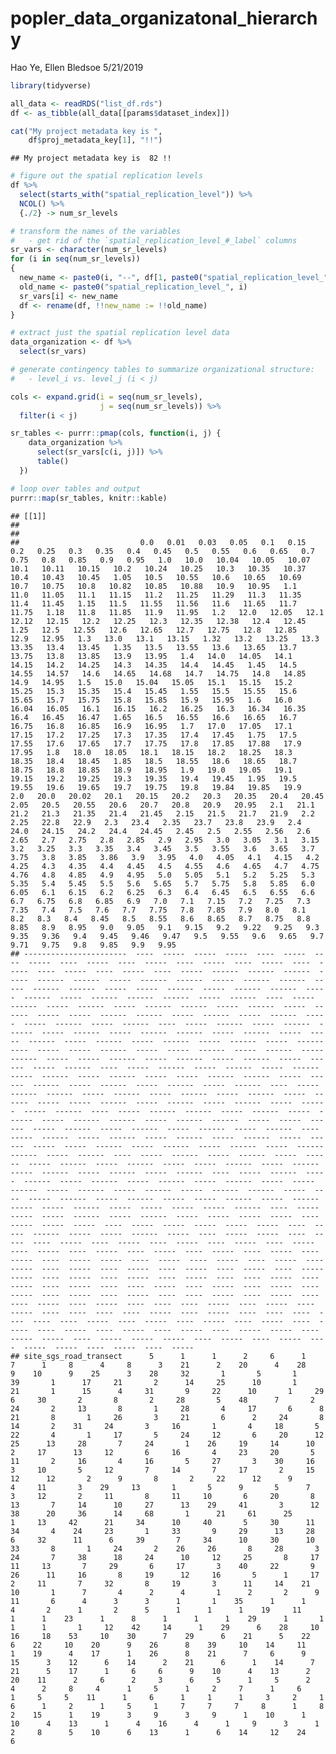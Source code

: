 popler\_data\_organizatonal\_hierarchy
================
Hao Ye, Ellen Bledsoe
5/21/2019

``` r
library(tidyverse)

all_data <- readRDS("list_df.rds")
df <- as_tibble(all_data[[params$dataset_index]])

cat("My project metadata key is ", 
    df$proj_metadata_key[1], "!!")
```

    ## My project metadata key is  82 !!

``` r
# figure out the spatial replication levels
df %>% 
  select(starts_with("spatial_replication_level")) %>%
  NCOL() %>%
  {./2} -> num_sr_levels
```

``` r
# transform the names of the variables
#   - get rid of the `spatial_replication_level_#_label` columns
sr_vars <- character(num_sr_levels)
for (i in seq(num_sr_levels))
{
  new_name <- paste0(i, "--", df[1, paste0("spatial_replication_level_", i, "_label")])
  old_name <- paste0("spatial_replication_level_", i)
  sr_vars[i] <- new_name
  df <- rename(df, !!new_name := !!old_name)
}
```

``` r
# extract just the spatial replication level data
data_organization <- df %>%
  select(sr_vars)
```

``` r
# generate contingency tables to summarize organizational structure:
#   - level_i vs. level_j (i < j)

cols <- expand.grid(i = seq(num_sr_levels), 
                    j = seq(num_sr_levels)) %>%
  filter(i < j)

sr_tables <- purrr::pmap(cols, function(i, j) {
    data_organization %>%
      select(sr_vars[c(i, j)]) %>%
      table()
  })
```

``` r
# loop over tables and output
purrr::map(sr_tables, knitr::kable)
```

    ## [[1]]
    ## 
    ## 
    ##                           0.0   0.01   0.03   0.05   0.1   0.15   0.2   0.25   0.3   0.35   0.4   0.45   0.5   0.55   0.6   0.65   0.7   0.75   0.8   0.85   0.9   0.95   1.0   10.0   10.04   10.05   10.07   10.1   10.11   10.15   10.2   10.24   10.25   10.3   10.35   10.37   10.4   10.43   10.45   1.05   10.5   10.55   10.6   10.65   10.69   10.7   10.75   10.8   10.82   10.85   10.88   10.9   10.95   1.1   11.0   11.05   11.1   11.15   11.2   11.25   11.29   11.3   11.35   11.4   11.45   1.15   11.5   11.55   11.56   11.6   11.65   11.7   11.75   1.18   11.8   11.85   11.9   11.95   1.2   12.0   12.05   12.1   12.12   12.15   12.2   12.25   12.3   12.35   12.38   12.4   12.45   1.25   12.5   12.55   12.6   12.65   12.7   12.75   12.8   12.85   12.9   12.95   1.3   13.0   13.1   13.15   1.32   13.2   13.25   13.3   13.35   13.4   13.45   1.35   13.5   13.55   13.6   13.65   13.7   13.75   13.8   13.85   13.9   13.95   1.4   14.0   14.05   14.1   14.15   14.2   14.25   14.3   14.35   14.4   14.45   1.45   14.5   14.55   14.57   14.6   14.65   14.68   14.7   14.75   14.8   14.85   14.9   14.95   1.5   15.0   15.04   15.05   15.1   15.15   15.2   15.25   15.3   15.35   15.4   15.45   1.55   15.5   15.55   15.6   15.65   15.7   15.75   15.8   15.85   15.9   15.95   1.6   16.0   16.04   16.05   16.1   16.15   16.2   16.25   16.3   16.34   16.35   16.4   16.45   16.47   1.65   16.5   16.55   16.6   16.65   16.7   16.75   16.8   16.85   16.9   16.95   1.7   17.0   17.05   17.1   17.15   17.2   17.25   17.3   17.35   17.4   17.45   1.75   17.5   17.55   17.6   17.65   17.7   17.75   17.8   17.85   17.88   17.9   17.95   1.8   18.0   18.05   18.1   18.15   18.2   18.25   18.3   18.35   18.4   18.45   1.85   18.5   18.55   18.6   18.65   18.7   18.75   18.8   18.85   18.9   18.95   1.9   19.0   19.05   19.1   19.15   19.2   19.25   19.3   19.35   19.4   19.45   1.95   19.5   19.55   19.6   19.65   19.7   19.75   19.8   19.84   19.85   19.9   2.0   20.0   20.02   20.1   20.15   20.2   20.3   20.35   20.4   20.45   2.05   20.5   20.55   20.6   20.7   20.8   20.9   20.95   2.1   21.1   21.2   21.3   21.35   21.4   21.45   2.15   21.5   21.7   21.9   2.2   2.25   22.8   22.9   2.3   23.4   2.35   23.7   23.8   23.9   2.4   24.0   24.15   24.2   24.4   24.45   2.45   2.5   2.55   2.56   2.6   2.65   2.7   2.75   2.8   2.85   2.9   2.95   3.0   3.05   3.1   3.15   3.2   3.25   3.3   3.35   3.4   3.45   3.5   3.55   3.6   3.65   3.7   3.75   3.8   3.85   3.86   3.9   3.95   4.0   4.05   4.1   4.15   4.2   4.25   4.3   4.35   4.4   4.45   4.5   4.55   4.6   4.65   4.7   4.75   4.76   4.8   4.85   4.9   4.95   5.0   5.05   5.1   5.2   5.25   5.3   5.35   5.4   5.45   5.5   5.6   5.65   5.7   5.75   5.8   5.85   6.0   6.05   6.1   6.15   6.2   6.25   6.3   6.4   6.45   6.5   6.55   6.6   6.7   6.75   6.8   6.85   6.9   7.0   7.1   7.15   7.2   7.25   7.3   7.35   7.4   7.5   7.6   7.7   7.75   7.8   7.85   7.9   8.0   8.1   8.2   8.3   8.4   8.45   8.5   8.55   8.6   8.65   8.7   8.75   8.8   8.85   8.9   8.95   9.0   9.05   9.1   9.15   9.2   9.22   9.25   9.3   9.35   9.36   9.4   9.45   9.46   9.47   9.5   9.55   9.6   9.65   9.7   9.71   9.75   9.8   9.85   9.9   9.95
    ## -----------------------  ----  -----  -----  -----  ----  -----  ----  -----  ----  -----  ----  -----  ----  -----  ----  -----  ----  -----  ----  -----  ----  -----  ----  -----  ------  ------  ------  -----  ------  ------  -----  ------  ------  -----  ------  ------  -----  ------  ------  -----  -----  ------  -----  ------  ------  -----  ------  -----  ------  ------  ------  -----  ------  ----  -----  ------  -----  ------  -----  ------  ------  -----  ------  -----  ------  -----  -----  ------  ------  -----  ------  -----  ------  -----  -----  ------  -----  ------  ----  -----  ------  -----  ------  ------  -----  ------  -----  ------  ------  -----  ------  -----  -----  ------  -----  ------  -----  ------  -----  ------  -----  ------  ----  -----  -----  ------  -----  -----  ------  -----  ------  -----  ------  -----  -----  ------  -----  ------  -----  ------  -----  ------  -----  ------  ----  -----  ------  -----  ------  -----  ------  -----  ------  -----  ------  -----  -----  ------  ------  -----  ------  ------  -----  ------  -----  ------  -----  ------  ----  -----  ------  ------  -----  ------  -----  ------  -----  ------  -----  ------  -----  -----  ------  -----  ------  -----  ------  -----  ------  -----  ------  ----  -----  ------  ------  -----  ------  -----  ------  -----  ------  ------  -----  ------  ------  -----  -----  ------  -----  ------  -----  ------  -----  ------  -----  ------  ----  -----  ------  -----  ------  -----  ------  -----  ------  -----  ------  -----  -----  ------  -----  ------  -----  ------  -----  ------  ------  -----  ------  ----  -----  ------  -----  ------  -----  ------  -----  ------  -----  ------  -----  -----  ------  -----  ------  -----  ------  -----  ------  -----  ------  ----  -----  ------  -----  ------  -----  ------  -----  ------  -----  ------  -----  -----  ------  -----  ------  -----  ------  -----  ------  ------  -----  ----  -----  ------  -----  ------  -----  -----  ------  -----  ------  -----  -----  ------  -----  -----  -----  -----  ------  ----  -----  -----  -----  ------  -----  ------  -----  -----  -----  -----  ----  -----  -----  -----  ----  -----  -----  -----  -----  -----  ----  -----  ------  -----  -----  ------  -----  ----  -----  -----  ----  -----  ----  -----  ----  -----  ----  -----  ----  -----  ----  -----  ----  -----  ----  -----  ----  -----  ----  -----  ----  -----  ----  -----  ----  -----  -----  ----  -----  ----  -----  ----  -----  ----  -----  ----  -----  ----  -----  ----  -----  ----  -----  ----  -----  -----  ----  -----  ----  -----  ----  -----  ----  ----  -----  ----  -----  ----  -----  ----  ----  -----  ----  -----  ----  -----  ----  -----  ----  -----  ----  -----  ----  ----  -----  ----  -----  ----  ----  -----  ----  -----  ----  ----  ----  -----  ----  -----  ----  -----  ----  ----  ----  ----  -----  ----  -----  ----  ----  ----  ----  ----  ----  -----  ----  -----  ----  -----  ----  -----  ----  -----  ----  -----  ----  -----  ----  -----  ----  -----  -----  ----  -----  -----  ----  -----  -----  -----  ----  -----  ----  -----  ----  -----  -----  ----  -----  ----  -----
    ## site_sgs_road_transect      5      1      1      2     6      1     7      1     8      4     8      3    21      2    20      4    28      9    10      9    25      3    28     32       1       5       1     39       1      17     21       2      14     25      10       1     21       1      15      4     31       9     22      10       1     29       6     30       2       8       2     28       5    48      7       2     24       2     13       8       1     28       4     17       6      8     21       8       1     26       3     21       6      2     24       8     14       2    31     24       3     16       1       4     18       5     22       4       1     17       5     24     12       6     20      12     25      13     28       7     24       1    26     19     14      10      2     17      13     12       6     16       4     23     20       5     11       2     16       4     16       5     27       3    30     16       3     10       5     12       7     14       7     17       2     15     12      12       2      9       8       2     22      12      9       4     11       3    29     13       1       5      9       5      7       3     12       2     11       8     11     10       6     20       8     13       7     14      10     27      13    29     41       3      12     38      20     36      14     68       1      21     61      25       1     13     42      21     34      10     40       5     30      11     34       4    24     23       1     33       9     29      13     28       6     32      11      6     39       7     34      10     30      10     33       8       1     24       2    26     26       8     28       3     24       7     38      18     24      10     12     25       8     17      11     13       7     29       6     17       3    40     22       9     26      11     16       8     19      12     16       5      1     17       2     11       7     32       8     19       3      11     14    21     10       1      7       4      2      4       1      2       2      9     11       6      4      3      3      1       1    35      1      1      4       2      1       2      5      1      1      1    19     11      1      1    23      1      8      1      1      1    29      1       1      1      1       1     12    42     14      1    29      6    28     10    16     18    53     10    30      7    29      6    21      5    22      6    22     10    20      9    26      8    39     10    14     11      1    19      4    17      1    26      8    21      7     6      9    15      3    12      6    14      2    21      6      1    14      7    21      5    17      1     6     6      9    10      4    13      2    20    11      2     6      2     3      6     5      1     5      2     4      2     8     4      1     5      1     2     7      1     6      1     5     5    11      1     6      1     1      1     3     2     1     6      1     2      1     5     1     7     7     7     8      1     8      2    15      1    19      3     9      3     9      1    10      1    10      4    13      1      4    16      4      1     9      3      1      2     8      5    10      6    13      1      6    14     12    24      6

